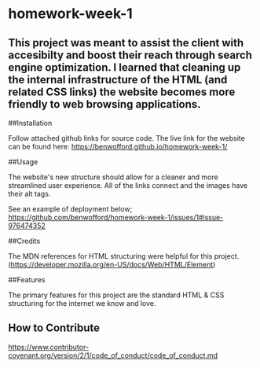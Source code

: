 # homework-week-1

## This project was meant to assist the client with accesibilty and boost their reach through search engine optimization. I learned that cleaning up the internal infrastructure of the HTML (and related CSS links) the website becomes more friendly to web browsing applications.

##Installation

Follow attached github links for source code. The live link for the website can be found here: https://benwofford.github.io/homework-week-1/

##Usage

The website's new structure should allow for a cleaner and more streamlined user experience. All of the links connect and the images have their alt tags.

See an example of deployment below;
https://github.com/benwofford/homework-week-1/issues/1#issue-976474352

##Credits

The MDN references for HTML structuring were helpful for this project.
(https://developer.mozilla.org/en-US/docs/Web/HTML/Element)

##Features

The primary features for this project are the standard HTML & CSS structuring for the internet we know and love.

## How to Contribute

https://www.contributor-covenant.org/version/2/1/code_of_conduct/code_of_conduct.md

